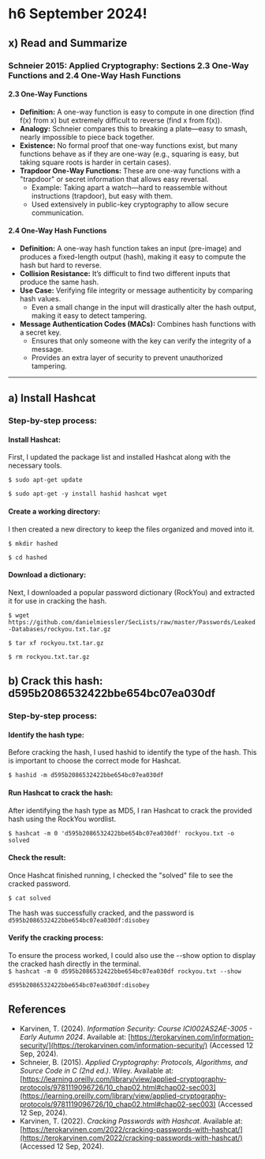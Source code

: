 # h6 September 2024!

## x) Read and Summarize
### Schneier 2015: Applied Cryptography: Sections 2.3 One-Way Functions and 2.4 One-Way Hash Functions

#### 2.3 One-Way Functions
- **Definition:** A one-way function is easy to compute in one direction (find f(x) from x) but extremely difficult to reverse (find x from f(x)).
- **Analogy:** Schneier compares this to breaking a plate—easy to smash, nearly impossible to piece back together.
- **Existence:** No formal proof that one-way functions exist, but many functions behave as if they are one-way (e.g., squaring is easy, but taking square roots is harder in certain cases).
- **Trapdoor One-Way Functions:** These are one-way functions with a "trapdoor" or secret information that allows easy reversal.
  - Example: Taking apart a watch—hard to reassemble without instructions (trapdoor), but easy with them.
  - Used extensively in public-key cryptography to allow secure communication.

#### 2.4 One-Way Hash Functions
- **Definition:** A one-way hash function takes an input (pre-image) and produces a fixed-length output (hash), making it easy to compute the hash but hard to reverse.
- **Collision Resistance:** It’s difficult to find two different inputs that produce the same hash.
- **Use Case:** Verifying file integrity or message authenticity by comparing hash values.
  - Even a small change in the input will drastically alter the hash output, making it easy to detect tampering.
- **Message Authentication Codes (MACs):** Combines hash functions with a secret key.
  - Ensures that only someone with the key can verify the integrity of a message.
  - Provides an extra layer of security to prevent unauthorized tampering.

---

## a) Install Hashcat
### Step-by-step process:

#### Install Hashcat:
First, I updated the package list and installed Hashcat along with the necessary tools.  

`$ sudo apt-get update  `

`$ sudo apt-get -y install hashid hashcat wget  `

#### Create a working directory:
I then created a new directory to keep the files organized and moved into it.  

`$ mkdir hashed  `  

`$ cd hashed  `  

#### Download a dictionary:
Next, I downloaded a popular password dictionary (RockYou) and extracted it for use in cracking the hash.  


`$ wget https://github.com/danielmiessler/SecLists/raw/master/Passwords/Leaked-Databases/rockyou.txt.tar.gz`  

`$ tar xf rockyou.txt.tar.gz`  

`$ rm rockyou.txt.tar.gz`  


## b) Crack this hash: d595b2086532422bbe654bc07ea030df
### Step-by-step process:  
#### Identify the hash type:
Before cracking the hash, I used hashid to identify the type of the hash. This is important to choose the correct mode for Hashcat.

`$ hashid -m d595b2086532422bbe654bc07ea030df ` 

#### Run Hashcat to crack the hash:
After identifying the hash type as MD5, I ran Hashcat to crack the provided hash using the RockYou wordlist.

`$ hashcat -m 0 'd595b2086532422bbe654bc07ea030df' rockyou.txt -o solved`  

#### Check the result:
Once Hashcat finished running, I checked the "solved" file to see the cracked password.  

`$ cat solved  `  

The hash was successfully cracked, and the password is `d595b2086532422bbe654bc07ea030df:disobey`  

#### Verify the cracking process:
To ensure the process worked, I could also use the --show option to display the cracked hash directly in the terminal.   
`$ hashcat -m 0 d595b2086532422bbe654bc07ea030df rockyou.txt --show`  

`d595b2086532422bbe654bc07ea030df:disobey`  

## References

- Karvinen, T. (2024). *Information Security: Course ICI002AS2AE-3005 - Early Autumn 2024*. Available at: [https://terokarvinen.com/information-security/](https://terokarvinen.com/information-security/) (Accessed 12 Sep, 2024).
- Schneier, B. (2015). *Applied Cryptography: Protocols, Algorithms, and Source Code in C (2nd ed.)*. Wiley. Available at: [https://learning.oreilly.com/library/view/applied-cryptography-protocols/9781119096726/10_chap02.html#chap02-sec003](https://learning.oreilly.com/library/view/applied-cryptography-protocols/9781119096726/10_chap02.html#chap02-sec003) (Accessed 12 Sep, 2024).
- Karvinen, T. (2022). *Cracking Passwords with Hashcat*. Available at: [https://terokarvinen.com/2022/cracking-passwords-with-hashcat/](https://terokarvinen.com/2022/cracking-passwords-with-hashcat/) (Accessed 12 Sep, 2024).

